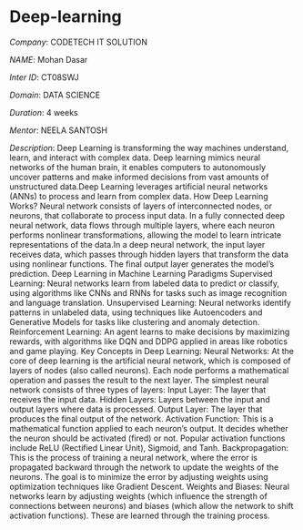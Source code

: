 # Deep-learning

*Company*: CODETECH IT SOLUTION

*NAME*: Mohan Dasar

*Inter ID*: CT08SWJ

*Domain*: DATA SCIENCE

*Duration*: 4 weeks

*Mentor*: NEELA SANTOSH

*Description*: Deep Learning is transforming the way machines understand, learn, and interact with complex data. Deep learning mimics neural networks of the human brain, it enables computers to autonomously uncover patterns and make informed decisions from vast amounts of unstructured data.Deep Learning leverages artificial neural networks (ANNs) to process and learn from complex data. How Deep Learning Works? Neural network consists of layers of interconnected nodes, or neurons, that collaborate to process input data. In a fully connected deep neural network, data flows through multiple layers, where each neuron performs nonlinear transformations, allowing the model to learn intricate representations of the data.In a deep neural network, the input layer receives data, which passes through hidden layers that transform the data using nonlinear functions. The final output layer generates the model’s prediction. Deep Learning in Machine Learning Paradigms Supervised Learning: Neural networks learn from labeled data to predict or classify, using algorithms like CNNs and RNNs for tasks such as image recognition and language translation. Unsupervised Learning: Neural networks identify patterns in unlabeled data, using techniques like Autoencoders and Generative Models for tasks like clustering and anomaly detection. Reinforcement Learning: An agent learns to make decisions by maximizing rewards, with algorithms like DQN and DDPG applied in areas like robotics and game playing. Key Concepts in Deep Learning:
Neural Networks: At the core of deep learning is the artificial neural network, which is composed of layers of nodes (also called neurons). Each node performs a mathematical operation and passes the result to the next layer. The simplest neural network consists of three types of layers: Input Layer: The layer that receives the input data. Hidden Layers: Layers between the input and output layers where data is processed. Output Layer: The layer that produces the final output of the network. Activation Function: This is a mathematical function applied to each neuron’s output. It decides whether the neuron should be activated (fired) or not. Popular activation functions include ReLU (Rectified Linear Unit), Sigmoid, and Tanh. Backpropagation: This is the process of training a neural network, where the error is propagated backward through the network to update the weights of the neurons. The goal is to minimize the error by adjusting weights using optimization techniques like Gradient Descent. Weights and Biases: Neural networks learn by adjusting weights (which influence the strength of connections between neurons) and biases (which allow the network to shift activation functions). These are learned through the training process.

